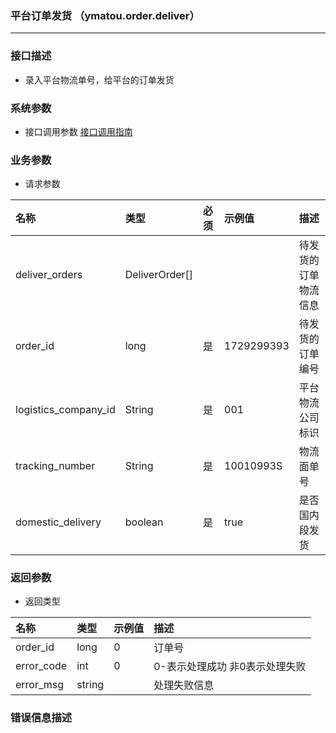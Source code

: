 ### 平台订单发货 （ymatou.order.deliver）

---

### 接口描述

* 录入平台物流单号，给平台的订单发货

### 系统参数

* 接口调用参数 [接口调用指南](/openapi/how-to-call-api.md)


### 业务参数

* 请求参数

| 名称 | 类型 | 必须 | 示例值 | 描述 |
| :--- | :--- | :--- | :--- | :--- |
| deliver_orders |DeliverOrder[]  | | | 待发货的订单物流信息 |
| order\_id | long | 是 | 1729299393 | 待发货的订单编号 |
| logistics\_company\_id | String | 是 | 001 | 平台物流公司标识 |
| tracking\_number | String | 是 | 10010993S | 物流面单号 |
| domestic\_delivery | boolean | 是 | true | 是否国内段发货 |

### 返回参数

* 返回类型 

| 名称 | 类型 | 示例值 | 描述 |
| :--- | :--- | :--- | :--- |
| order_id | long | 0 | 订单号 |
| error_code | int | 0 | 0-表示处理成功 非0表示处理失败 |
| error_msg | string |  | 处理失败信息 |

### 错误信息描述